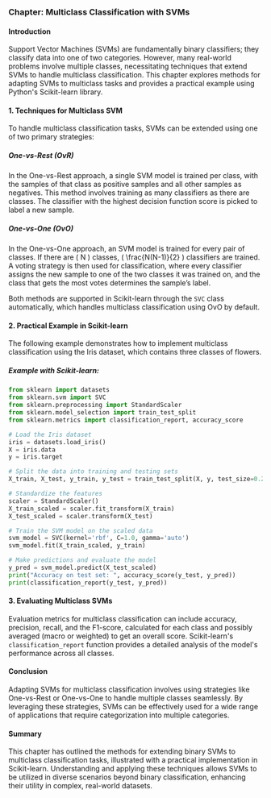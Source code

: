 ### Chapter: Multiclass Classification with SVMs

#### Introduction
Support Vector Machines (SVMs) are fundamentally binary classifiers; they classify data into one of two categories. However, many real-world problems involve multiple classes, necessitating techniques that extend SVMs to handle multiclass classification. This chapter explores methods for adapting SVMs to multiclass tasks and provides a practical example using Python's Scikit-learn library.

#### 1. Techniques for Multiclass SVM
To handle multiclass classification tasks, SVMs can be extended using one of two primary strategies:

##### One-vs-Rest (OvR)
In the One-vs-Rest approach, a single SVM model is trained per class, with the samples of that class as positive samples and all other samples as negatives. This method involves training as many classifiers as there are classes. The classifier with the highest decision function score is picked to label a new sample.

##### One-vs-One (OvO)
In the One-vs-One approach, an SVM model is trained for every pair of classes. If there are \( N \) classes, \( \frac{N(N-1)}{2} \) classifiers are trained. A voting strategy is then used for classification, where every classifier assigns the new sample to one of the two classes it was trained on, and the class that gets the most votes determines the sample’s label.

Both methods are supported in Scikit-learn through the `SVC` class automatically, which handles multiclass classification using OvO by default.

#### 2. Practical Example in Scikit-learn
The following example demonstrates how to implement multiclass classification using the Iris dataset, which contains three classes of flowers.

##### Example with Scikit-learn:
```python
from sklearn import datasets
from sklearn.svm import SVC
from sklearn.preprocessing import StandardScaler
from sklearn.model_selection import train_test_split
from sklearn.metrics import classification_report, accuracy_score

# Load the Iris dataset
iris = datasets.load_iris()
X = iris.data
y = iris.target

# Split the data into training and testing sets
X_train, X_test, y_train, y_test = train_test_split(X, y, test_size=0.2, random_state=42)

# Standardize the features
scaler = StandardScaler()
X_train_scaled = scaler.fit_transform(X_train)
X_test_scaled = scaler.transform(X_test)

# Train the SVM model on the scaled data
svm_model = SVC(kernel='rbf', C=1.0, gamma='auto')
svm_model.fit(X_train_scaled, y_train)

# Make predictions and evaluate the model
y_pred = svm_model.predict(X_test_scaled)
print("Accuracy on test set: ", accuracy_score(y_test, y_pred))
print(classification_report(y_test, y_pred))
```

#### 3. Evaluating Multiclass SVMs
Evaluation metrics for multiclass classification can include accuracy, precision, recall, and the F1-score, calculated for each class and possibly averaged (macro or weighted) to get an overall score. Scikit-learn's `classification_report` function provides a detailed analysis of the model's performance across all classes.

#### Conclusion
Adapting SVMs for multiclass classification involves using strategies like One-vs-Rest or One-vs-One to handle multiple classes seamlessly. By leveraging these strategies, SVMs can be effectively used for a wide range of applications that require categorization into multiple categories.

#### Summary
This chapter has outlined the methods for extending binary SVMs to multiclass classification tasks, illustrated with a practical implementation in Scikit-learn. Understanding and applying these techniques allows SVMs to be utilized in diverse scenarios beyond binary classification, enhancing their utility in complex, real-world datasets.
